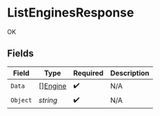 # ListEnginesResponse

OK


## Fields

| Field                                     | Type                                      | Required                                  | Description                               |
| ----------------------------------------- | ----------------------------------------- | ----------------------------------------- | ----------------------------------------- |
| `Data`                                    | [][Engine](../../models/shared/engine.md) | :heavy_check_mark:                        | N/A                                       |
| `Object`                                  | *string*                                  | :heavy_check_mark:                        | N/A                                       |